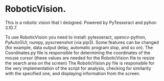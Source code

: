 # RoboticVision.
This is a robotic vision that I designed. Powered by PyTesseract and pyhon 3.10.7.

To use RoboticVision you need to install: pytesseract, opencv-python, PyAutoGUI, numpy, pyscreenshot (via pip3).
Some features can be changed (for example, data output delay, automatic program stop, and so on).
The Coordinates.py file is responsible for determining the coordinates of the mouse cursor (these values are needed for the RoboticVision file to resize the search area on the screen)
The RoboticVision.py file is responsible for the very implementation of the script for analysis, checking for similarity with the specified one, and displaying information from the screen.
